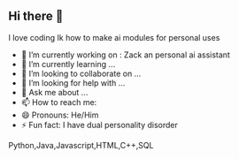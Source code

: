 ## Hi there 👋

<!--
**PPMASTER17181/PPMASTER17181** is a ✨ _special_ ✨ repository because its `README.md` (this file) appears on your GitHub profile. -->

I love coding 
Ik how to make ai modules for personal uses

- 🔭 I’m currently working on : Zack an personal ai assistant 
- 🌱 I’m currently learning ...
- 👯 I’m looking to collaborate on ...
- 🤔 I’m looking for help with ...
- 💬 Ask me about ...
- 📫 How to reach me: 
- 😄 Pronouns: He/Him
- ⚡ Fun fact: I have dual personality disorder 

Python,Java,Javascript,HTML,C++,SQL
